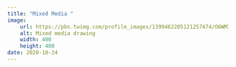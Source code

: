 ```yaml
---
title: "Mixed Media "
image:
    url: https://pbs.twimg.com/profile_images/1399462205121257474/O6WMIQp-_400x400.jpg
    alt: Mixed media drawing
    width: 400
    height: 400
date: 2020-10-24
---
```

